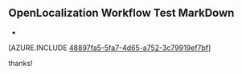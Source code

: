 ## OpenLocalization Workflow Test MarkDown
* 

[AZURE.INCLUDE [48897fa5-5fa7-4d65-a752-3c79919ef7bf](calleeMd1.md)]

 
thanks!